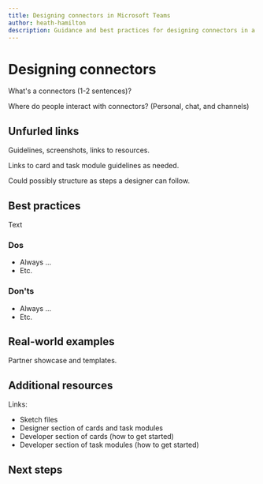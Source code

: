 ```yaml
---
title: Designing connectors in Microsoft Teams
author: heath-hamilton
description: Guidance and best practices for designing connectors in a Microsoft Teams app.
---
```

# Designing connectors

What's a connectors (1-2 sentences)?

Where do people interact with connectors? (Personal, chat, and channels)

## Unfurled links

Guidelines, screenshots, links to resources.

Links to card and task module guidelines as needed.

Could possibly structure as steps a designer can follow.

## Best practices

Text

### Dos

* Always ...
* Etc.

### Don'ts

* Always ...
* Etc.

## Real-world examples

Partner showcase and templates.

## Additional resources

Links:

* Sketch files
* Designer section of cards and task modules
* Developer section of cards (how to get started)
* Developer section of task modules (how to get started)

## Next steps
